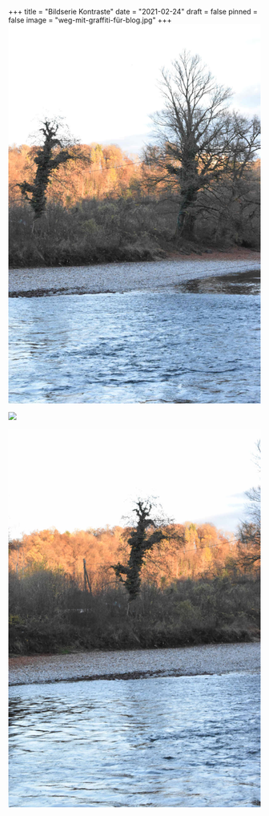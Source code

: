 +++
title = "Bildserie Kontraste"
date = "2021-02-24"
draft = false
pinned = false
image = "weg-mit-graffiti-für-blog.jpg"
+++
![](natur-licht-und-schatten.jpg)

![](weg-mit-graffiti-für-blog.jpg)

![](baum-mit-aare-und-schatten.jpg)

![]()
